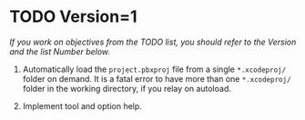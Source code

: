 # TODO Version=1

_If you work on objectives from the TODO list, you should refer to the Version and the list Number below._

1. Automatically load the `project.pbxproj` file from a single `*.xcodeproj/` folder on demand. It is a fatal error
to have more than one `*.xcodeproj/` folder in the working directory, if you relay on autoload.

2. Implement tool and option help.
